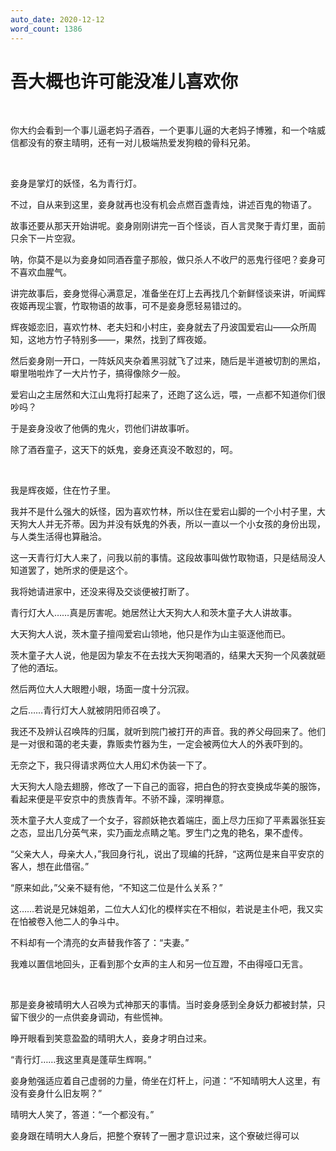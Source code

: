 ```yaml
---
auto_date: 2020-12-12
word_count: 1386
---
```


# 吾大概也许可能没准儿喜欢你

<br>

你大约会看到一个事儿逼老妈子酒吞，一个更事儿逼的大老妈子博雅，和一个啥威信都没有的寮主晴明，还有一对儿极端热爱发狗粮的骨科兄弟。

<br>

妾身是掌灯的妖怪，名为青行灯。

不过，自从来到这里，妾身就再也没有机会点燃百盏青烛，讲述百鬼的物语了。

故事还要从那天开始讲呢。妾身刚刚讲完一百个怪谈，百人言灵聚于青灯里，面前只余下一片空寂。

呐，你莫不是以为妾身如同酒吞童子那般，做只杀人不收尸的恶鬼行径吧？妾身可不喜欢血腥气。

讲完故事后，妾身觉得心满意足，准备坐在灯上去再找几个新鲜怪谈来讲，听闻辉夜姬再现尘寰，竹取物语的故事，可不是妾身愿轻易错过的。

辉夜姬恋旧，喜欢竹林、老夫妇和小村庄，妾身就去了丹波国爱宕山——众所周知，这地方竹子特别多——，果然，找到了辉夜姬。

然后妾身刚一开口，一阵妖风夹杂着黑羽就飞了过来，随后是半道被切割的黑焰，噼里啪啦炸了一大片竹子，搞得像除夕一般。

爱宕山之主居然和大江山鬼将打起来了，还跑了这么远，喂，一点都不知道你们很吵吗？

于是妾身没收了他俩的鬼火，罚他们讲故事听。

除了酒吞童子，这天下的妖鬼，妾身还真没不敢怼的，呵。

<br>

我是辉夜姬，住在竹子里。

我并不是什么强大的妖怪，因为喜欢竹林，所以住在爱宕山脚的一个小村子里，大天狗大人并无芥蒂。因为并没有妖鬼的外表，所以一直以一个小女孩的身份出现，与人类生活得也算融洽。

这一天青行灯大人来了，问我以前的事情。这段故事叫做竹取物语，只是结局没人知道罢了，她所求的便是这个。

我将她请进家中，还没来得及交谈便被打断了。

青行灯大人……真是厉害呢。她居然让大天狗大人和茨木童子大人讲故事。

大天狗大人说，茨木童子擅闯爱宕山领地，他只是作为山主驱逐他而已。

茨木童子大人说，他是因为挚友不在去找大天狗喝酒的，结果大天狗一个风袭就砸了他的酒坛。

然后两位大人大眼瞪小眼，场面一度十分沉寂。

之后……青行灯大人就被阴阳师召唤了。

我还不及辨认召唤阵的归属，就听到院门被打开的声音。我的养父母回来了。他们是一对很和蔼的老夫妻，靠贩卖竹器为生，一定会被两位大人的外表吓到的。

无奈之下，我只得请求两位大人用幻术伪装一下了。

大天狗大人隐去翅膀，修改了一下自己的面容，把白色的狩衣变换成华美的服饰，看起来便是平安京中的贵族青年。不骄不躁，深明禅意。

茨木童子大人变成了一个女子，容颜妖艳衣着端庄，面上尽力压抑了平素嚣张狂妄之态，显出几分英气来，实乃画龙点睛之笔。罗生门之鬼的艳名，果不虚传。

“父亲大人，母亲大人，”我回身行礼，说出了现编的托辞，“这两位是来自平安京的客人，想在此借宿。”

“原来如此，”父亲不疑有他，“不知这二位是什么关系？”

这……若说是兄妹姐弟，二位大人幻化的模样实在不相似，若说是主仆吧，我又实在怕被卷入他二人的争斗中。

不料却有一个清亮的女声替我作答了：“夫妻。”

我难以置信地回头，正看到那个女声的主人和另一位互蹬，不由得哑口无言。

<br>

那是妾身被晴明大人召唤为式神那天的事情。当时妾身感到全身妖力都被封禁，只留下很少的一点供妾身调动，有些慌神。

睁开眼看到笑意盈盈的晴明大人，妾身才明白过来。

“青行灯……我这里真是蓬荜生辉啊。”

妾身勉强适应着自己虚弱的力量，倚坐在灯杆上，问道：“不知晴明大人这里，有没有妾身什么旧友啊？”

晴明大人笑了，答道：“一个都没有。”

妾身跟在晴明大人身后，把整个寮转了一圈才意识过来，这个寮破烂得可以
